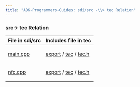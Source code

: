 ```yaml
---
title: "ADK-Programmers-Guides: sdi/src -\\> tec Relation"
---
```


### src→ tec Relation

| File in sdi/src | Includes file in tec |
|----|----|
| <p><a href="main_8cpp.md">main.cpp</a></p> | <p><a href="dir_797c2eec9d33c0e51d543580c2b239ca.md">export</a> / <a href="dir_fa87c044aa590573d847d8ba2d3b48c1.md">tec</a> / <a href="tec_8h.md">tec.h</a></p> |
| <p><a href="nfc_8cpp.md">nfc.cpp</a></p> | <p><a href="dir_797c2eec9d33c0e51d543580c2b239ca.md">export</a> / <a href="dir_fa87c044aa590573d847d8ba2d3b48c1.md">tec</a> / <a href="tec_8h.md">tec.h</a></p> |
